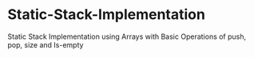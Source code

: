 # Static-Stack-Implementation
Static Stack Implementation using Arrays with Basic Operations of push, pop, size and Is-empty
